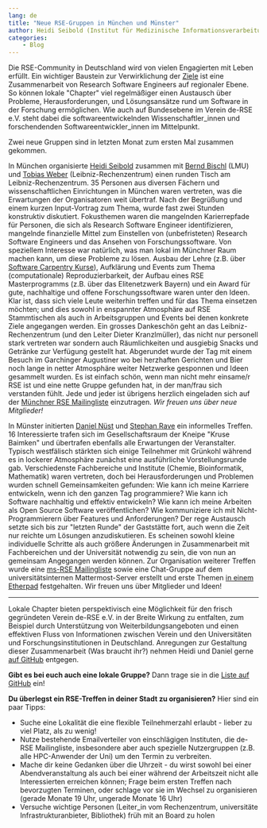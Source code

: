 ```yaml
---
lang: de
title: "Neue RSE-Gruppen in München und Münster"
author: Heidi Seibold (Institut für Medizinische Informationsverarbeitung Biometrie und Epidemiologie, LMU München), Daniel Nüst (Institut für Geoinformatik, Universität Münster)
categories: 
    - Blog
---
```


Die RSE-Community in Deutschland wird von vielen Engagierten mit Leben erfüllt.
Ein wichtiger Baustein zur Verwirklichung der [Ziele](https://www.de-rse.org/de/aims.html) ist eine Zusammenarbeit von Research Software Engineers auf regionaler Ebene.
So können lokale "Chapter" viel regelmäßiger einen Austausch über Probleme, Herausforderungen, und Lösungsansätze rund um Software in der Forschung ermöglichen.
Wie auch auf Bundesebene im Verein de-RSE e.V. steht dabei die softwareentwickelnden Wissenschaftler_innen und forschendenden Softwareentwickler_innen im Mittelpunkt.

Zwei neue Gruppen sind in letzten Monat zum ersten Mal zusammen gekommen.

In München organisierte [Heidi Seibold](https://twitter.com/HeidiBaya) zusammen mit [Bernd Bischl](http://www.compstat.statistik.uni-muenchen.de/people/bischl/) (LMU) und [Tobias Weber](https://tobias.weber.userweb.mwn.de) (Leibniz-Rechenzentrum) einen runden Tisch am Leibniz-Rechenzentrum.
35 Personen aus diversen Fächern und wissenschaftlichen Einrichtungen in München waren vertreten, was die Erwartungen der Organisatoren weit übertraf.
Nach der Begrüßung und einem kurzen Input-Vortrag zum Thema, wurde fast zwei Stunden konstruktiv diskutiert.
Fokusthemen waren die mangelnden Karierrepfade für Personen, die sich als Research Software Engineer identifizieren, mangelnde finanzielle Mittel zum Einstellen von (unbefristeten) Research Software Engineers und das Ansehen von Forschungssoftware.
Von speziellem Interesse war natürlich, was man lokal im Münchner Raum machen kann, um diese Probleme zu lösen.
Ausbau der Lehre (z.B. über [Software Carpentry Kurse](https://software-carpentry.org/)), Aufklärung und Events zum Thema (computationale) Reproduzierbarkeit, der Aufbau eines RSE Masterprogramms (z.B. über das Elitenetzwerk Bayern) und ein Award für gute, nachhaltige und offene Forschungssoftware waren unter den Ideen.
Klar ist, dass sich viele Leute weiterhin treffen und für das Thema einsetzen möchten; und dies sowohl in enspannter Atmosphäre auf RSE Stammtischen als auch in Arbeitsgruppen und Events bei denen konkrete Ziele angegangen werden.
Ein grosses Dankeschön geht an das Leibniz-Rechenzentrum (und den Leiter Dieter Kranzlmüller), das nicht nur personell stark vertreten war sondern auch Räumlichkeiten und ausgiebig Snacks und Getränke zur Verfügung gestellt hat.
Abgerundet wurde der Tag mit einem Besuch im Garchinger Augustiner wo bei herzhaften Gerichten und Bier noch lange in netter Atmosphäre weiter Netzwerke gesponnen und Ideen gesammelt wurden.
Es ist einfach schön, wenn man nicht mehr einsame/r RSE ist und eine nette Gruppe gefunden hat, in der man/frau sich verstanden fühlt.
Jede und jeder ist übrigens herzlich eingeladen sich auf der [Münchner RSE Mailingliste](https://lists.lrz.de/mailman/listinfo/rse) einzutragen.
_Wir freuen uns über neue Mitglieder!_

In Münster initierten [Daniel Nüst](http://nuest.staff.ifgi.de/) und [Stephan Rave](https://www.uni-muenster.de/AMM/ohlberger/team/stephan_rave.shtml) ein informelles Treffen.
16 Interessierte trafen sich im Gesellschaftsraum der Kneipe "Kruse Baimken" und übertrafen ebenfalls alle Erwartungen der Veranstalter.
Typisch westfälisch stärkten sich einige Teilnehmer mit Grünkohl während es in lockerer Atmosphäre zunächst eine ausführliche Vorstellungsrunde gab.
Verschiedenste Fachbereiche und Institute (Chemie, Bioinformatik, Mathematik) waren vertreten, doch bei Herausforderungen und Problemen wurden schnell Gemeinsamkeiten gefunden:
Wie kann ich meine Karriere entwickeln, wenn ich den ganzen Tag programmiere?
Wie kann ich Software nachhaltig und effektiv entwickeln?
Wie kann ich meine Arbeiten als Open Source Software veröffentlichen?
Wie kommuniziere ich mit Nicht-Programmierern über Features und Anforderungen?
Der rege Austausch setzte sich bis zur "letzten Runde" der Gaststätte fort, auch wenn die Zeit nur reichte um Lösungen anzudiskutieren.
Es scheinen sowohl kleine individuelle Schritte als auch größere Änderungen in Zusammenarbeit mit Fachbereichen und der Universität notwendig zu sein, die von nun an gemeinsam Angegangen werden können.
Zur Organisation weiterer Treffen wurde eine [ms-RSE Mailingliste](https://listserv.uni-muenster.de/mailman/listinfo/ms-rse) sowie eine Chat-Gruppe auf dem universitätsinternen Mattermost-Server erstellt und erste Themen [in einem Etherpad](https://epad.ifgi.de/p/ms-rse) festgehalten.
Wir freuen uns über Mitglieder und Ideen!

------

Lokale Chapter bieten perspektivisch eine Möglichkeit für den frisch gegründeten Verein de-RSE e.V. in der Breite Wirkung zu entfalten, zum Beispiel durch Unterstützung von Weiterbildungsangeboten und einen effektiven Fluss von Informationen zwischen Verein und den Universitäten und Forschungsinstitutionen in Deutschland.
Anregungen zur Gestaltung dieser Zusammenarbeit (Was braucht ihr?) nehmen Heidi und Daniel gerne [auf GitHub](https://github.com/DE-RSE/chapter) entgegen.

**Gibt es bei euch auch eine lokale Gruppe?**
Dann trage sie in die [Liste auf GitHub](https://github.com/DE-RSE/chapter/blob/master/README.md) ein!

**Du überlegst ein RSE-Treffen in deiner Stadt zu organisieren?**
Hier sind ein paar Tipps:

- Suche eine Lokalität die eine flexible Teilnehmerzahl erlaubt - lieber zu viel Platz, als zu wenig!
- Nutze bestehende Emailverteiler von einschlägigen Instituten, die de-RSE Mailingliste, insbesondere aber auch spezielle Nutzergruppen (z.B. alle HPC-Anwender der Uni) um den Termin zu verbreiten.
- Mache dir keine Gedanken über die Uhrzeit - du wirst sowohl bei einer Abendveranstaltung als auch bei einer während der Arbeitszeit nicht alle Interessierten erreichen können; Frage beim ersten Treffen nach bevorzugten Terminen, oder schlage vor sie im Wechsel zu organisieren (gerade Monate 19 Uhr, ungerade Monate 16 Uhr)
- Versuche wichtige Personen (Leiter_in vom Rechenzentrum, universitäte Infrastrukturanbieter, Bibliothek) früh mit an Board zu holen
